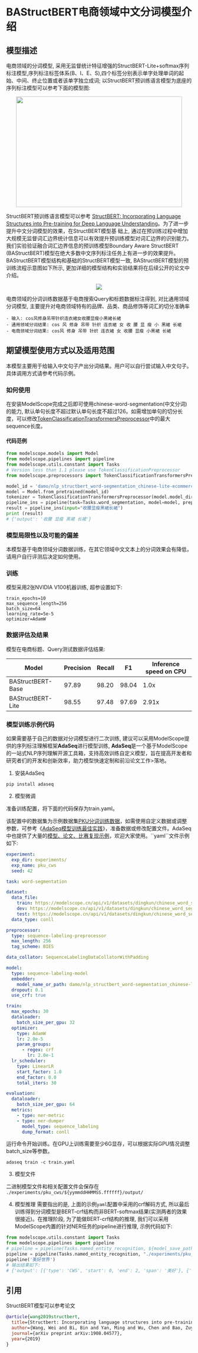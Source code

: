 
# BAStructBERT电商领域中文分词模型介绍

## 模型描述
电商领域的分词模型, 采用无监督统计特征增强的StructBERT-Lite+softmax序列标注模型,序列标注标签体系(B、I、E、S),四个标签分别表示单字处理单词的起始、中间、终止位置或者该单字独立成词; 以StructBERT预训练语言模型为底座的序列标注模型可以参考下面的模型图:

<div align=center><img width="450" height="300" src="resources/ecom-cws-model.png" /></div>

StructBERT预训练语言模型可以参考 [StructBERT: Incorporating Language Structures into Pre-training for Deep Language Understanding](https://arxiv.org/abs/1908.04577)。为了进一步提升中文分词模型的效果，在StructBERT模型基
础上, 通过在预训练过程中增加大规模无监督词汇边界统计信息可以有效提升预训练模型对词汇边界的识别能力。我们实验验证融合词汇边界信息的预训练模型Boundary Aware StructBERT (BAStructBERT)模型在绝大多数中文序列标注任务上有进一步的效果提升。BAStructBERT模型结构和基础的StructBERT模型一致, BAStructBERT模型的预训练流程示意图如下所示, 更加详细的模型结构和实验结果将在后续公开的论文中介绍。

<div align=center><img src="./resources/bastructbert.png" /></div>

电商领域的分词训练数据基于电商搜索Query和标题数据标注得到, 对比通用领域分词模型, 主要提升对电商领域特有的品牌、品类、商品修饰等词汇的切分准确率

```
- 输入: cos风修身吊带针织连衣裙女收腰显瘦小黑裙长裙
- 通用领域分词结果: cos 风 修身 吊带 针织 连衣裙 女 收 腰 显 瘦 小 黑裙 长裙
- 电商领域分词结果: cos风 修身 吊带 针织 连衣裙 女 收腰 显瘦 小黑裙 长裙
```

## 期望模型使用方式以及适用范围
本模型主要用于给输入中文句子产出分词结果。用户可以自行尝试输入中文句子。具体调用方式请参考代码示例。

### 如何使用
在安装ModelScope完成之后即可使用chinese-word-segmentation(中文分词)的能力, 默认单句长度不超过默认单句长度不超过126。如需增加单句的切分长度，可以修改[TokenClassificationTransformersPreprocessor](https://github.com/modelscope/modelscope/blob/master/modelscope/preprocessors/nlp/token_classification_preprocessor.py#L223)中的最大sequence长度。

#### 代码范例
```python
from modelscope.models import Model
from modelscope.pipelines import pipeline
from modelscope.utils.constant import Tasks
# Version less than 1.1 please use TokenClassificationPreprocessor
from modelscope.preprocessors import TokenClassificationTransformersPreprocessor

model_id = 'damo/nlp_structbert_word-segmentation_chinese-lite-ecommerce'
model = Model.from_pretrained(model_id)
tokenizer = TokenClassificationTransformersPreprocessor(model.model_dir)
pipeline_ins = pipeline(task=Tasks.word_segmentation, model=model, preprocessor=tokenizer)
result = pipeline_ins(input="收腰显瘦黑裙长裙")
print (result)
# {'output': '收腰 显瘦 黑裙 长裙'}
```

### 模型局限性以及可能的偏差
本模型基于电商领域分词数据训练，在其它领域中文文本上的分词效果会有降低，请用户自行评测后决定如何使用。

### 训练
模型采用2张NVIDIA V100机器训练, 超参设置如下:

```
train_epochs=10
max_sequence_length=256
batch_size=64
learning_rate=5e-5
optimizer=AdamW
```

### 数据评估及结果

模型在电商标题、Query测试数据评估结果:

| Model | Precision | Recall | F1    |  Inference speed on CPU   |
|-------|-----------|--------|-------| -------| 
|BAStructBERT-Base | 97.89     | 98.20  | 98.04 | 1.0x  |
|BAStructBERT-Lite | 98.55     | 97.48  | 97.69 | 2.91x |

### 模型训练示例代码
如果需要基于自己的数据对分词模型进行二次训练, 建议可以采用ModelScope提供的序列标注理解框架**AdaSeq**进行模型训练, **AdaSeq**是一个基于ModelScope的一站式NLP序列理解开源工具箱，支持高效训练自定义模型，旨在提高开发者和研究者们的开发和创新效率，助力模型快速定制和前沿论文工作>落地。

1. 安装AdaSeq

```shell
pip install adaseq
```

2. 模型微调

准备训练配置，将下面的代码保存为train.yaml。

该配置中的数据集为示例数据集[PKU分词训练数据](https://modelscope.cn/datasets/dingkun/chinese_word_segmentation_pku/summary)，如需使用自定义数据或调整参数，可参考《[AdaSeq模型训练最佳实践](https://github.com/modelscope/AdaSeq/blob/master/docs/tutorials/training_a_model_zh.md)》，准备数据或修改配置文件。AdaSeq中也提供了大量的[模型、论文、比赛复现示例]([https://github.com/modelscope/AdaSeq/tree/master/examples](https://github.com/modelscope/AdaSeq/tree/master/examples))，欢迎大家使用。``yaml``文件示例如下:

```yaml
experiment:
  exp_dir: experiments/
  exp_name: pku_cws
  seed: 42

task: word-segmentation

dataset:
  data_file:
    train: https://modelscope.cn/api/v1/datasets/dingkun/chinese_word_segmentation_pku/repo?Revision=master&FilePath=train.txt
    dev: https://modelscope.cn/api/v1/datasets/dingkun/chinese_word_segmentation_pku/repo?Revision=master&FilePath=dev.txt
    test: https://modelscope.cn/api/v1/datasets/dingkun/chinese_word_segmentation_pku/repo?Revision=master&FilePath=test.txt
  data_type: conll

preprocessor:
  type: sequence-labeling-preprocessor
  max_length: 256
  tag_scheme: BIES

data_collator: SequenceLabelingDataCollatorWithPadding

model:
  type: sequence-labeling-model
  embedder:
    model_name_or_path: damo/nlp_structbert_word-segmentation_chinese-lite-ecommerce
  dropout: 0.1
  use_crf: true

train:
  max_epochs: 30
  dataloader:
    batch_size_per_gpu: 32
  optimizer:
    type: AdamW
    lr: 2.0e-5
    param_groups:
      - regex: crf
        lr: 2.0e-1
  lr_scheduler:
    type: LinearLR
    start_factor: 1.0
    end_factor: 0.0
    total_iters: 30

evaluation:
  dataloader:
    batch_size_per_gpu: 64
  metrics:
    - type: ner-metric
    - type: ner-dumper
      model_type: sequence_labeling
      dump_format: conll
```

运行命令开始训练。在GPU上训练需要至少6G显存，可以根据实际GPU情况调整batch_size等参数。

```shell
adaseq train -c train.yaml
```

3. 模型文件

二进制模型文件和相关配置文件会保存在 `./experiments/pku_cws/${yymmddHHMMSS.ffffff}/output/`

4. 模型推理
需要指出的是, 上面的示例``yaml``配置中采用的crf解码方式, 所以最后训练得到分词模型是BERT-crf结构而非BERT-softmax结果(实测两者的效果很接近)。在推理阶段, 为了能做BERT-crf结构的推理, 我们可以采用ModelScope内置的针对NER任务的pipeline进行推理, 示例代码如下:

```python
from modelscope.utils.constant import Tasks
from modelscope.pipelines import pipeline
# pipeline = pipeline(Tasks.named_entity_recognition, ${model_save_path})
pipeline = pipeline(Tasks.named_entity_recognition, "./experiments/pku_cws/${yymmddHHMMSS.ffffff}/output/")
pipeline('美好世界')
# 输出结果如下:
# {'output': [{'type': 'CWS', 'start': 0, 'end': 2, 'span': '美好'}, {'type': 'CWS', 'start': 2, 'end': 4, 'span': '世界'}]}
```
## 引用
StructBERT模型可以参考论文
```BibTex
@article{wang2019structbert,
  title={Structbert: Incorporating language structures into pre-training for deep language understanding},
  author={Wang, Wei and Bi, Bin and Yan, Ming and Wu, Chen and Bao, Zuyi and Xia, Jiangnan and Peng, Liwei and Si, Luo},
  journal={arXiv preprint arXiv:1908.04577},
  year={2019}
}
```
